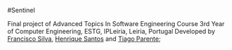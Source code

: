#Sentinel

Final project of Advanced Topics In Software Engineering Course
3rd Year of Computer Engineering, ESTG, IPLeiria, Leiria, Portugal
Developed by [Francisco Silva](https://github.com/franciscomsilva), [Henrique Santos](https://github.com/henrique-mls) and [Tiago Parente](https://github.com/TiagoParente32);
